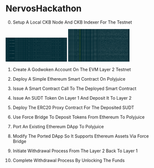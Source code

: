 # NervosHackathon

0) Setup A Local CKB Node And CKB Indexer For The Testnet
<img src="images/00/node.png" width="200" alt="Node">
<img src="images/00/indexer.png" width="200" alt="indexer">

1) Create A Godwoken Account On The EVM Layer 2 Testnet

2) Deploy A Simple Ethereum Smart Contract On Polyjuice

3) Issue A Smart Contract Call To The Deployed Smart Contract

4) Issue An SUDT Token On Layer 1 And Deposit It To Layer 2

5) Deploy The ERC20 Proxy Contract For The Deposited SUDT

6) Use Force Bridge To Deposit Tokens From Ethereum To Polyjuice

7) Port An Existing Ethereum DApp To Polyjuice

8) Modify The Ported DApp So It Supports Ethereum Assets Via Force Bridge

9) Initiate Withdrawal Process From The Layer 2 Back To Layer 1

10) Complete Withdrawal Process By Unlocking The Funds
